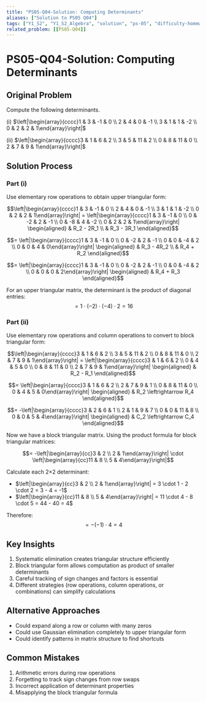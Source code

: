 ```yaml
---
title: "PS05-Q04-Solution: Computing Determinants"
aliases: ["Solution to PS05 Q04"]
tags: ["Y1_S2", "Y1_S2_Algebra", "solution", "ps-05", "difficulty-homework", "determinant-calculation", "row-operations"]
related_problem: [[PS05-Q04]]
---
```


# PS05-Q04-Solution: Computing Determinants

## Original Problem
Compute the following determinants.

(i) $\left|\begin{array}{cccc}1 & 3 & -1 & 0 \\ 2 & 4 & 0 & -1 \\ 3 & 1 & 1 & -2 \\ 0 & 2 & 2 & 1\end{array}\right|$

(ii) $\left|\begin{array}{cccc}3 & 1 & 6 & 2 \\ 3 & 5 & 11 & 2 \\ 0 & 8 & 11 & 0 \\ 2 & 7 & 9 & 1\end{array}\right|$

## Solution Process

### Part (i)

Use elementary row operations to obtain upper triangular form:

$$\left|\begin{array}{cccc}1 & 3 & -1 & 0 \\ 2 & 4 & 0 & -1 \\ 3 & 1 & 1 & -2 \\ 0 & 2 & 2 & 1\end{array}\right| = \left|\begin{array}{cccc}1 & 3 & -1 & 0 \\ 0 & -2 & 2 & -1 \\ 0 & -8 & 4 & -2 \\ 0 & 2 & 2 & 1\end{array}\right| \begin{aligned} & R_2 - 2R_1 \\ & R_3 - 3R_1 \end{aligned}$$

$$= \left|\begin{array}{cccc}1 & 3 & -1 & 0 \\ 0 & -2 & 2 & -1 \\ 0 & 0 & -4 & 2 \\ 0 & 0 & 4 & 0\end{array}\right| \begin{aligned} & R_3 - 4R_2 \\ & R_4 + R_2 \end{aligned}$$

$$= \left|\begin{array}{cccc}1 & 3 & -1 & 0 \\ 0 & -2 & 2 & -1 \\ 0 & 0 & -4 & 2 \\ 0 & 0 & 0 & 2\end{array}\right| \begin{aligned} & R_4 + R_3 \end{aligned}$$

For an upper triangular matrix, the determinant is the product of diagonal entries:
$$= 1 \cdot (-2) \cdot (-4) \cdot 2 = 16$$

### Part (ii)

Use elementary row operations and column operations to convert to block triangular form:

$$\left|\begin{array}{cccc}3 & 1 & 6 & 2 \\ 3 & 5 & 11 & 2 \\ 0 & 8 & 11 & 0 \\ 2 & 7 & 9 & 1\end{array}\right| = \left|\begin{array}{cccc}3 & 1 & 6 & 2 \\ 0 & 4 & 5 & 0 \\ 0 & 8 & 11 & 0 \\ 2 & 7 & 9 & 1\end{array}\right| \begin{aligned} & R_2 - R_1 \end{aligned}$$

$$= \left|\begin{array}{cccc}3 & 1 & 6 & 2 \\ 2 & 7 & 9 & 1 \\ 0 & 8 & 11 & 0 \\ 0 & 4 & 5 & 0\end{array}\right| \begin{aligned} & R_2 \leftrightarrow R_4 \end{aligned}$$

$$= -\left|\begin{array}{cccc}3 & 2 & 6 & 1 \\ 2 & 1 & 9 & 7 \\ 0 & 0 & 11 & 8 \\ 0 & 0 & 5 & 4\end{array}\right| \begin{aligned} & C_2 \leftrightarrow C_4 \end{aligned}$$

Now we have a block triangular matrix. Using the product formula for block triangular matrices:

$$= -\left|\begin{array}{cc}3 & 2 \\ 2 & 1\end{array}\right| \cdot \left|\begin{array}{cc}11 & 8 \\ 5 & 4\end{array}\right|$$

Calculate each 2×2 determinant:
- $\left|\begin{array}{cc}3 & 2 \\ 2 & 1\end{array}\right| = 3 \cdot 1 - 2 \cdot 2 = 3 - 4 = -1$
- $\left|\begin{array}{cc}11 & 8 \\ 5 & 4\end{array}\right| = 11 \cdot 4 - 8 \cdot 5 = 44 - 40 = 4$

Therefore:
$$= -(-1) \cdot 4 = 4$$

## Key Insights
1. Systematic elimination creates triangular structure efficiently
2. Block triangular form allows computation as product of smaller determinants
3. Careful tracking of sign changes and factors is essential
4. Different strategies (row operations, column operations, or combinations) can simplify calculations

## Alternative Approaches
- Could expand along a row or column with many zeros
- Could use Gaussian elimination completely to upper triangular form
- Could identify patterns in matrix structure to find shortcuts

## Common Mistakes
1. Arithmetic errors during row operations
2. Forgetting to track sign changes from row swaps
3. Incorrect application of determinant properties
4. Misapplying the block triangular formula
